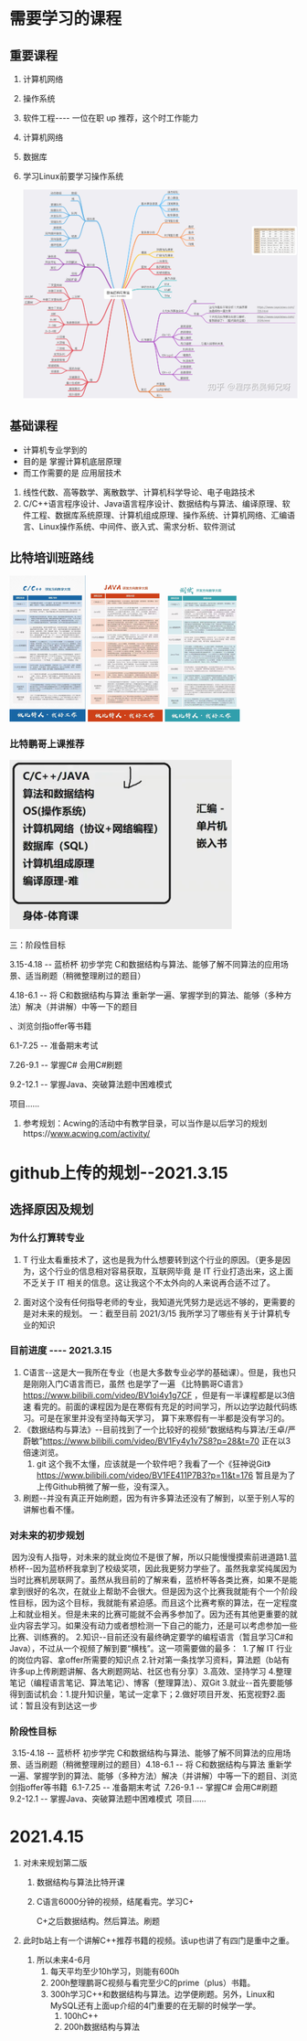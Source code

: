 # 需要学习的课程

## 重要课程

1. 计算机网络
2. 操作系统

1. 软件工程---- 一位在职 up 推荐，这个时工作能力

1. 计算机网络

2. 数据库

3. 学习Linux前要学习操作系统

   ![](规划.assets/数据结构与算法.jpg)

## 基础课程

-  计算机专业学到的
- 目的是 掌握计算机底层原理
- 而工作需要的是 应用层技术

1. 线性代数、高等数学、离散数学、计算机科学导论、电子电路技术
2. C/C++语言程序设计、Java语言程序设计、数据结构与算法、编译原理、软件工程、数据库系统原理、计算机组成原理、操作系统、计算机网络、汇编语言、Linux操作系统、中间件、嵌入式、需求分析、软件测试



## 比特培训班路线

<img src="规划.assets/mmexport1618196775096.jpg" style="zoom: 25%;" />

<img src="规划.assets/mmexport1618196781443.jpg" style="zoom:25%;" />

<img src="规划.assets/mmexport1618196784443.jpg" style="zoom:25%;" />

### 比特鹏哥上课推荐

![img](规划.assets/clip_image003.png)

三：阶段性目标

3.15-4.18 -- 蓝桥杯 初步学完 C和数据结构与算法、能够了解不同算法的应用场景、适当刷题（稍微整理刷过的题目）

4.18-6.1 -- 将 C和数据结构与算法 重新学一遍、掌握学到的算法、能够（多种方法）解决（并讲解）中等一下的题目

、浏览剑指offer等书籍

6.1-7.25 -- 准备期末考试

7.26-9.1 -- 掌握C# 会用C#刷题

9.2-12.1 -- 掌握Java、突破算法题中困难模式

项目……

 

1. 参考规划：Acwing的活动中有教学目录，可以当作是以后学习的规划https://www.acwing.com/activity/

# github上传的规划--2021.3.15

## 选择原因及规划

### 	为什么打算转专业

1. T 行业太看重技术了，这也是我为什么想要转到这个行业的原因。（更多是因为，这个行业的信息相对容易获取，互联网毕竟
   是 IT 行业打造出来，这上面不乏关于 IT 相关的信息。这让我这个不太外向的人来说再合适不过了。

2. 面对这个没有任何指导老师的专业，我知道光凭努力是远远不够的，更需要的是对未来的规划。
   一：截至目前 2021/3/15 我所学习了哪些有关于计算机专业的知识

### 目前进度  ----  2021.3.15

1. C语言--这是大一我所在专业（也是大多数专业必学的基础课）。但是，我也只是刚刚入门C语言而已，虽然
   	也是学了一遍 《比特鹏哥C语言》https://www.bilibili.com/video/BV1oi4y1g7CF ，但是有一半课程都是以3倍速
   	看完的。前面的课程因为是在寒假有充足的时间学习，所以边学边敲代码练习。可是在家里并没有坚持每天学习，
   	算下来寒假有一半都是没有学习的。
2. 《数据结构与算法》--目前找到了一个比较好的视频“数据结构与算法/王卓/严蔚敏”https://www.bilibili.com/video/BV1Fy4y1v7S8?p=28&t=70
   		正在以3倍速浏览。
   1. git 这个我不太懂，应该就是一个软件吧？我看了一个《狂神说Git》https://www.bilibili.com/video/BV1FE411P7B3?p=11&t=176
      暂且是为了上传Github稍微了解一些，没有深入。
  3. 刷题--并没有真正开始刷题，因为有许多算法还没有了解到，以至于别人写的讲解也看不懂。

### 对未来的初步规划

​	因为没有人指导，对未来的就业岗位不是很了解，所以只能慢慢摸索前进道路
​		1.蓝桥杯--因为蓝桥杯我拿到了校级奖项，因此我更努力学些了。虽然我拿奖纯属因为当时比赛机房联网了。
​	虽然从我目前的了解来看，蓝桥杯等各类比赛，如果不是能拿到很好的名次，在就业上帮助不会很大。但是因为
​	这个比赛我就能有个一个阶段性目标，因为这个目标，我就能有紧迫感。而且这个比赛考察的算法，在一定程度
​	上和就业相关。但是未来的比赛可能就不会再多参加了。因为还有其他更重要的就业内容去学习。如果没有动力
​	或者想检测一下自己的能力，还是可以考虑参加一些比赛、训练赛的。
​		2.知识--目前还没有最终确定要学的编程语言（暂且学习C#和Java），不过从一个视频了解到要“横栈”。
​	这一项需要做的最多：
​			1.了解 IT 行业的岗位内容、拿offer所需要的知识点
​			2.针对第一条找学习资料，算法题（b站有许多up上传刷题讲解、各大刷题网站、社区也有分享）
​			3.高效、坚持学习
​			4.整理笔记（编程语言笔记、算法笔记）、博客（整理算法）、双Git
​		3.就业--首先要能够得到面试机会：1.提升知识量，笔试一定拿下；2.做好项目开发、拓宽视野
​		2.面试：暂且没有到达这一步

### 阶段性目标

​	3.15-4.18 -- 蓝桥杯 初步学完 C和数据结构与算法、能够了解不同算法的应用场景、适当刷题（稍微整理刷过的题目）
​	4.18-6.1 -- 将 C和数据结构与算法 重新学一遍、掌握学到的算法、能够（多种方法）解决（并讲解）中等一下的题目
​	、浏览剑指offer等书籍
​	6.1-7.25 -- 准备期末考试
​	7.26-9.1 -- 掌握C# 会用C#刷题
​	9.2-12.1 -- 掌握Java、突破算法题中困难模式
​	项目……

# 2021.4.15

1. 对未来规划第二版

   1. 数据结构与算法比特开课

   2. C语言6000分钟的视频，结尾看完。学习C+

      C+之后数据结构。然后算法。刷题

2. 此时b站上有一个讲解C++推荐书籍的视频。该up也讲了有四门是重中之重。

   1. 所以未来4-6月
      1. 每天平均至少10h学习，则能有600h
      2. 200h整理鹏哥C视频与看完至少C的prime（plus）书籍。
      3. 300h学习C++和数据结构与算法。边学便刷题。另外，Linux和MySQL还有上面up介绍的4门重要的在无聊的时候学一学。
         1. 100hC++
         2. 200h数据结构与算法